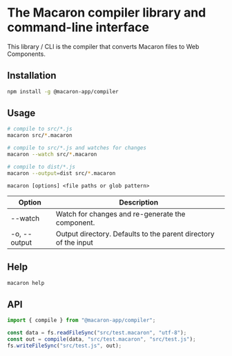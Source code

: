 # The Macaron compiler library and command-line interface

This library / CLI is the compiler that converts Macaron files to Web Components.

## Installation

```bash
npm install -g @macaron-app/compiler
```

## Usage

```bash
# compile to src/*.js
macaron src/*.macaron

# compile to src/*.js and watches for changes
macaron --watch src/*.macaron

# compile to dist/*.js
macaron --output=dist src/*.macaron
```

```
macaron [options] <file paths or glob pattern>
```

| Option       | Description                                                     |
| ------------ | --------------------------------------------------------------- |
| --watch      | Watch for changes and re-generate the component.                |
| -o, --output | Output directory. Defaults to the parent directory of the input |

## Help

```bash
macaron help
```

## API

```js
import { compile } from "@macaron-app/compiler";

const data = fs.readFileSync("src/test.macaron", "utf-8");
const out = compile(data, "src/test.macaron", "src/test.js");
fs.writeFileSync("src/test.js", out);
```

